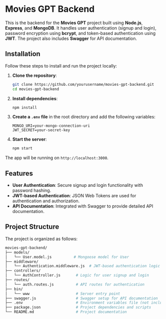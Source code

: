 # Movies GPT Backend

This is the backend for the **Movies GPT** project built using **Node.js**, **Express**, and **MongoDB**. It handles user authentication (signup and login), password encryption using **bcrypt**, and token-based authentication using **JWT**. The project also includes **Swagger** for API documentation.

## Installation

Follow these steps to install and run the project locally:

1. **Clone the repository**:

    ```bash
    git clone https://github.com/yourusername/movies-gpt-backend.git
    cd movies-gpt-backend
    ```

2. **Install dependencies**:

    ```bash
    npm install
    ```

3. **Create a `.env` file** in the root directory and add the following variables:

    ```
    MONGO_URI=your-mongo-connection-uri
    JWT_SECRET=your-secret-key
    ```

4. **Start the server**:

    ```bash
    npm start
    ```

The app will be running on `http://localhost:3000`.

## Features

- **User Authentication**: Secure signup and login functionality with password hashing.
- **JWT-based Authentication**: JSON Web Tokens are used for authentication and authorization.
- **API Documentation**: Integrated with Swagger to provide detailed API documentation.

## Project Structure

The project is organized as follows:

```bash
movies-gpt-backend/
├── models/
│   └── User.model.js          # Mongoose model for User
├── middleware/
│   └── Authentication.middleware.js  # JWT-based authentication logic
├── controllers/
│   └── AuthController.js       # Logic for user signup and login
├── routes/
│   └── auth.routes.js          # API routes for authentication
├── bin/
│   └── www                     # Server entry point
├── swagger.js                  # Swagger setup for API documentation
├── .env                        # Environment variables file (not included in repo)
├── package.json                # Project dependencies and scripts
└── README.md                   # Project documentation
